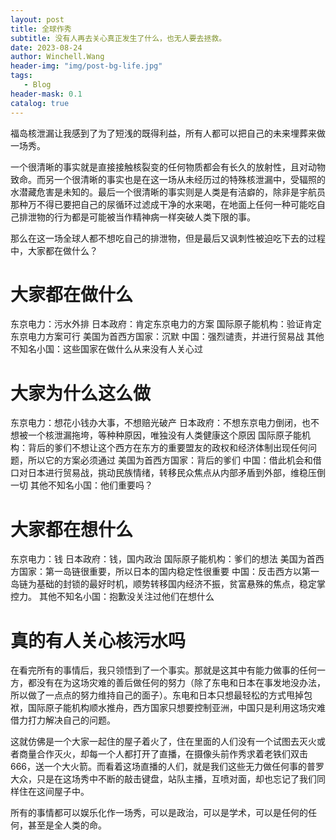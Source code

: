 ```yaml
---
layout: post
title: 全球作秀
subtitle: 没有人再去关心真正发生了什么，也无人要去拯救。
date: 2023-08-24
author: Winchell.Wang
header-img: "img/post-bg-life.jpg"
tags:
   - Blog
header-mask: 0.1
catalog: true
---
```


福岛核泄漏让我感到了为了短浅的既得利益，所有人都可以把自己的未来埋葬来做一场秀。

一个很清晰的事实就是直接接触核裂变的任何物质都会有长久的放射性，且对动物致命。而另一个很清晰的事实也是在这一场从未经历过的特殊核泄漏中，受辐照的水潜藏危害是未知的。最后一个很清晰的事实则是人类是有洁癖的，除非是宇航员那种万不得已要把自己的尿循环过滤成干净的水来喝，在地面上任何一种可能吃自己排泄物的行为都是可能被当作精神病一样突破人类下限的事。

那么在这一场全球人都不想吃自己的排泄物，但是最后又讽刺性被迫吃下去的过程中，大家都在做什么？

# 大家都在做什么

东京电力：污水外排
日本政府：肯定东京电力的方案
国际原子能机构：验证肯定东京电力方案可行
美国为首西方国家：沉默
中国：强烈谴责，并进行贸易战
其他不知名小国：这些国家在做什么从来没有人关心过

# 大家为什么这么做

东京电力：想花小钱办大事，不想赔光破产
日本政府：不想东京电力倒闭，也不想被一个核泄漏拖垮，等种种原因，唯独没有人类健康这个原因
国际原子能机构：背后的爹们不想让这个西方在东方的重要盟友的政权和经济体制出现任何问题，所以它的方案必须通过
美国为首西方国家：背后的爹们
中国：借此机会和借口对日本进行贸易战，挑动民族情绪，转移民众焦点从内部矛盾到外部，维稳压倒一切
其他不知名小国：他们重要吗？

# 大家都在想什么

东京电力：钱
日本政府：钱，国内政治
国际原子能机构：爹们的想法
美国为首西方国家：第一岛链很重要，所以日本的国内稳定性很重要
中国：反击西方以第一岛链为基础的封锁的最好时机，顺势转移国内经济不振，贫富悬殊的焦点，稳定掌控力。
其他不知名小国：抱歉没关注过他们在想什么

# 真的有人关心核污水吗

在看完所有的事情后，我只领悟到了一个事实。那就是这其中有能力做事的任何一方，都没有在为这场灾难的善后做任何的努力（除了东电和日本在事发地没办法，所以做了一点点的努力维持自己的面子）。东电和日本只想最轻松的方式甩掉包袱，国际原子能机构顺水推舟，西方国家只想要控制亚洲，中国只是利用这场灾难借力打力解决自己的问题。

这就仿佛是一个大家一起住的屋子着火了，住在里面的人们没有一个试图去灭火或者商量合作灭火，却每一个人都打开了直播，在摄像头前作秀求着老铁们双击666，送一个大火箭。而看着这场直播的人们，就是我们这些无力做任何事的普罗大众，只是在这场秀中不断的敲击键盘，站队主播，互喷对面，却也忘记了我们同样住在这间屋子中。

所有的事情都可以娱乐化作一场秀，可以是政治，可以是学术，可以是任何的任何，甚至是全人类的命。